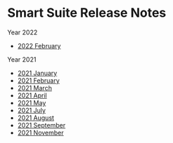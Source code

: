 # Smart Suite Release Notes

<PageHeader />
Year 2022

* [2022 February](./2022-february/README.md)
  
Year 2021
* [2021 January](./2021-january/README.md)
* [2021 February](./2021-february/README.md)
* [2021 March](./2021-march/README.md)
* [2021 April](./2021-april/README.md)
* [2021 May](./2021-may/README.md)
* [2021 July](./2021-july/README.md)
* [2021 August](./2021-august/README.md)
* [2021 September](./2021-september/README.md)
* [2021 November](./2021-november/README.md)

<PageFooter />